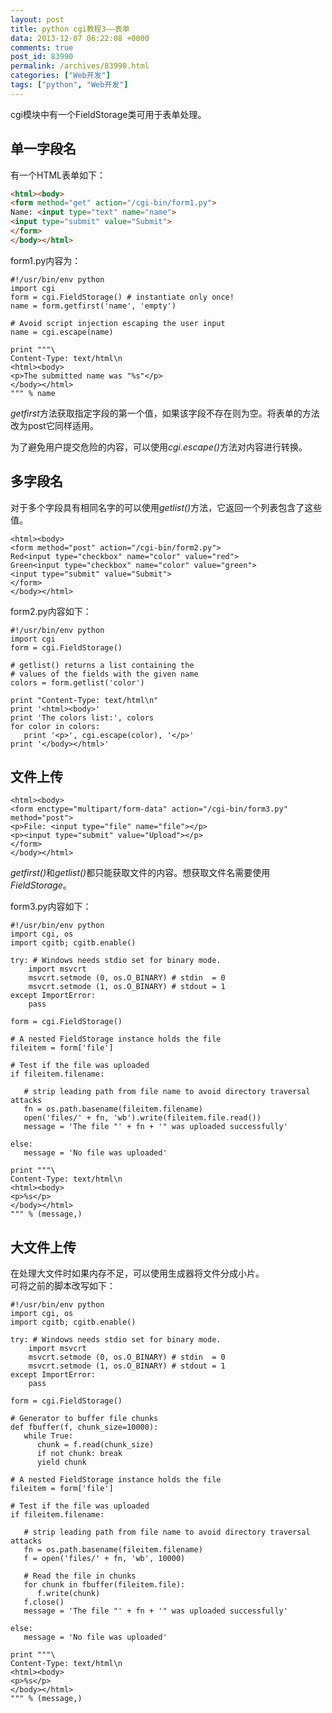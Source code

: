 ```yaml
---
layout: post
title: python cgi教程3——表单
data: 2013-12-07 06:22:08 +0000
comments: true
post_id: 83990
permalink: /archives/83990.html
categories: ["Web开发"]
tags: ["python", "Web开发"]
---
```


<p>cgi模块中有一个FieldStorage类可用于表单处理。</p>
<h2>单一字段名</h2>
<p>有一个HTML表单如下：</p>

```html
<html><body>
<form method="get" action="/cgi-bin/form1.py">
Name: <input type="text" name="name">
<input type="submit" value="Submit">
</form>
</body></html>
```

<p>form1.py内容为：</p>

    #!/usr/bin/env python
    import cgi
    form = cgi.FieldStorage() # instantiate only once!
    name = form.getfirst('name', 'empty')
    
    # Avoid script injection escaping the user input
    name = cgi.escape(name)
    
    print """\
    Content-Type: text/html\n
    <html><body>
    <p>The submitted name was "%s"</p>
    </body></html>
    """ % name

<p><em>getfirst</em>方法获取指定字段的第一个值，如果该字段不存在则为空。将表单的方法改为post它同样适用。</p>
<p>为了避免用户提交危险的内容，可以使用<em>cgi.escape()</em>方法对内容进行转换。</p>
<h2>多字段名</h2>
<p>对于多个字段具有相同名字的可以使用<em>getlist()</em>方法，它返回一个列表包含了这些值。</p>

    <html><body>
    <form method="post" action="/cgi-bin/form2.py">
    Red<input type="checkbox" name="color" value="red">
    Green<input type="checkbox" name="color" value="green">
    <input type="submit" value="Submit">
    </form>
    </body></html>

<p>form2.py内容如下：</p>

    #!/usr/bin/env python
    import cgi
    form = cgi.FieldStorage()
    
    # getlist() returns a list containing the
    # values of the fields with the given name
    colors = form.getlist('color')
    
    print "Content-Type: text/html\n"
    print '<html><body>'
    print 'The colors list:', colors
    for color in colors:
       print '<p>', cgi.escape(color), '</p>'
    print '</body></html>'


<h2>文件上传</h2>

    <html><body>
    <form enctype="multipart/form-data" action="/cgi-bin/form3.py" method="post">
    <p>File: <input type="file" name="file"></p>
    <p><input type="submit" value="Upload"></p>
    </form>
    </body></html>

<p><em>getfirst()</em>和<em>getlist()</em>都只能获取文件的内容。想获取文件名需要使用<em>FieldStorage</em>。</p>
<p>form3.py内容如下：</p>

    #!/usr/bin/env python
    import cgi, os
    import cgitb; cgitb.enable()
    
    try: # Windows needs stdio set for binary mode.
        import msvcrt
        msvcrt.setmode (0, os.O_BINARY) # stdin  = 0
        msvcrt.setmode (1, os.O_BINARY) # stdout = 1
    except ImportError:
        pass
    
    form = cgi.FieldStorage()
    
    # A nested FieldStorage instance holds the file
    fileitem = form['file']
    
    # Test if the file was uploaded
    if fileitem.filename:
       
       # strip leading path from file name to avoid directory traversal attacks
       fn = os.path.basename(fileitem.filename)
       open('files/' + fn, 'wb').write(fileitem.file.read())
       message = 'The file "' + fn + '" was uploaded successfully'
       
    else:
       message = 'No file was uploaded'
       
    print """\
    Content-Type: text/html\n
    <html><body>
    <p>%s</p>
    </body></html>
    """ % (message,)

<h2>大文件上传</h2>
<p>在处理大文件时如果内存不足，可以使用生成器将文件分成小片。<br>
可将之前的脚本改写如下：</p>

    #!/usr/bin/env python
    import cgi, os
    import cgitb; cgitb.enable()
    
    try: # Windows needs stdio set for binary mode.
        import msvcrt
        msvcrt.setmode (0, os.O_BINARY) # stdin  = 0
        msvcrt.setmode (1, os.O_BINARY) # stdout = 1
    except ImportError:
        pass
    
    form = cgi.FieldStorage()
    
    # Generator to buffer file chunks
    def fbuffer(f, chunk_size=10000):
       while True:
          chunk = f.read(chunk_size)
          if not chunk: break
          yield chunk
          
    # A nested FieldStorage instance holds the file
    fileitem = form['file']
    
    # Test if the file was uploaded
    if fileitem.filename:
    
       # strip leading path from file name to avoid directory traversal attacks
       fn = os.path.basename(fileitem.filename)
       f = open('files/' + fn, 'wb', 10000)

       # Read the file in chunks
       for chunk in fbuffer(fileitem.file):
          f.write(chunk)
       f.close()
       message = 'The file "' + fn + '" was uploaded successfully'
    
    else:
       message = 'No file was uploaded'
       
    print """\
    Content-Type: text/html\n
    <html><body>
    <p>%s</p>
    </body></html>
    """ % (message,)

